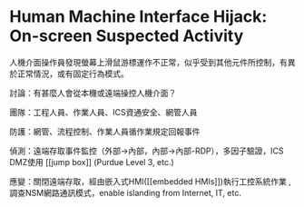 # Human Machine Interface Hijack: On-screen Suspected Activity
人機介面操作員發現螢幕上滑鼠游標運作不正常，似乎受到其他元件所控制，有異於正常情況，或有固定行為模式。

討論：有甚麼人會從本機或遠端操控人機介面？

團隊：工程人員、作業人員、ICS資通安全、網管人員

防護：網管、流程控制、作業人員循作業規定回報事件

偵測：遠端存取事件監控（外部->內部，內部->內部-RDP），多因子驗證，ICS DMZ使用 [[jump box]] (Purdue Level 3, etc.)

應變：關閉遠端存取，經由嵌入式HMI([[embedded HMIs]])執行工控系統作業 , 調查NSM網路通訊模式，enable islanding from Internet, IT, etc.


